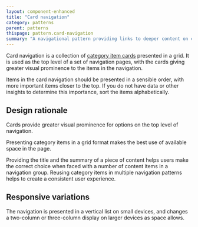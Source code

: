 ```yaml
---
layout: component-enhanced
title: "Card navigation"
category: patterns
parent: patterns
thispage: pattern.card-navigation
summary: "A navigational pattern providing links to deeper content on cards in a grid format"
---
```


Card navigation is a collection of [category item cards](/components/category-item-card/) presented in a grid. It is used as the top level of a set of navigation pages, with the cards giving greater visual prominence to the items in the navigation.

Items in the card navigation should be presented in a sensible order, with more important items closer to the top. If you do not have data or other insights to determine this importance, sort the items alphabetically.

## Design rationale

Cards provide greater visual prominence for options on the top level of navigation.

Presenting category items in a grid format makes the best use of available space in the page.

Providing the title and the summary of a piece of content helps users make the correct choice when faced with a number of content items in a navigation group. Reusing category items in multiple navigation patterns helps to create a consistent user experience.

## Responsive variations

The navigation is presented in a vertical list on small devices, and changes a two-column or three-column display on larger devices as space allows.
